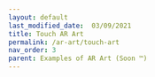 ```yaml
---
layout: default
last_modified_date:  03/09/2021
title: Touch AR Art
permalink: /ar-art/touch-art
nav_order: 3
parent: Examples of AR Art (Soon ™)
---
```


